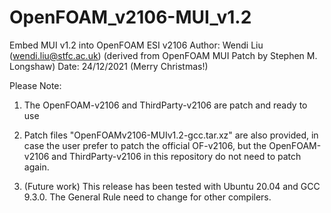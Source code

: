 # OpenFOAM_v2106-MUI_v1.2
Embed MUI v1.2 into OpenFOAM ESI v2106
Author: Wendi Liu (wendi.liu@stfc.ac.uk) (derived from OpenFOAM MUI Patch by Stephen M. Longshaw)
Date: 24/12/2021 (Merry Christmas!)

Please Note:

1. The OpenFOAM-v2106 and ThirdParty-v2106 are patch and ready to use

2. Patch files "OpenFOAMv2106-MUIv1.2-gcc.tar.xz" are also provided, in case the user prefer to patch the official OF-v2106, but the OpenFOAM-v2106 and ThirdParty-v2106 in this repository do not need to patch again.

3. (Future work) This release has been tested with Ubuntu 20.04 and GCC 9.3.0. The General Rule need to change for other compilers.
